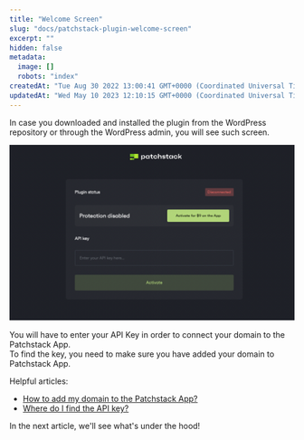 ```yaml
---
title: "Welcome Screen"
slug: "docs/patchstack-plugin-welcome-screen"
excerpt: ""
hidden: false
metadata: 
  image: []
  robots: "index"
createdAt: "Tue Aug 30 2022 13:00:41 GMT+0000 (Coordinated Universal Time)"
updatedAt: "Wed May 10 2023 12:10:15 GMT+0000 (Coordinated Universal Time)"
---
```

In case you downloaded and installed the plugin from the WordPress repository or through the WordPress admin, you will see such screen.

![](/src/assets/images/3260f57-small-Patchstack_welcome_screen.png)

You will have to enter your API Key in order to connect your domain to the Patchstack App.  
To find the key, you need to make sure you have added your domain to Patchstack App. 

Helpful articles: 

- [How to add my domain to the Patchstack App?](https://docs.patchstack.com/docs/adding-the-first-application)
- [Where do I find the API key?](https://docs.patchstack.com/docs/where-do-i-find-the-api-key)

In the next article, we'll see what's under the hood!
